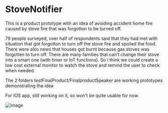 # StoveNotifier
This is a product prototype with an idea of avoiding accident home fire caused by stove fire that was forgotton to be turned off.

79 people surveyed, over half of respondents said that they had met with situation that got forgotton to turn off the stove fire and spoiled the food. There were also news that houses got burnt because gas stoves was forgotten to turn off. There are many families that can’t change their stove into a smart one (with timer or IoT functions). So I think we could create a low cost external monitor to watch the stove and remind the user to check when needed.

The 2 folders testFinalProduct/FinalproductSpeaker are working prototypes demonstrating the idea

For IOS app, still working on it, so won't be quite usable for now.

![image](https://github.com/MotorBottle/StoveNotifierWIP/assets/71703952/7048cf7e-3a7e-4f38-b9f1-67b9a9fde353)
